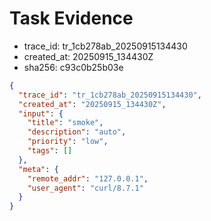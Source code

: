 # Task Evidence

- trace_id: tr_1cb278ab_20250915134430
- created_at: 20250915_134430Z
- sha256: c93c0b25b03e

```json
{
  "trace_id": "tr_1cb278ab_20250915134430",
  "created_at": "20250915_134430Z",
  "input": {
    "title": "smoke",
    "description": "auto",
    "priority": "low",
    "tags": []
  },
  "meta": {
    "remote_addr": "127.0.0.1",
    "user_agent": "curl/8.7.1"
  }
}
```
